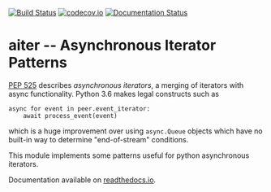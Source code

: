 [![Build Status](https://travis-ci.org/richardkiss/aiter.png?branch=master)](https://travis-ci.org/richardkiss/aiter)
[![codecov.io](https://codecov.io/github/richardkiss/aiter/coverage.svg?branch=master)](https://codecov.io/github/richardkiss/aiter)
[![Documentation Status](https://readthedocs.org/projects/aiter/badge/?version=latest)](https://aiter.readthedocs.io/en/latest/?badge=latest)



aiter -- Asynchronous Iterator Patterns
=======================================


[PEP 525](https://www.python.org/dev/peps/pep-0525/) describes *asynchronous iterators*, a merging of iterators with async functionality. Python 3.6 makes legal constructs such as

```
async for event in peer.event_iterator:
    await process_event(event)
```

which is a huge improvement over using `async.Queue` objects which have no built-in way to determine "end-of-stream" conditions.

This module implements some patterns useful for python asynchronous iterators.

Documentation available on [readthedocs.io](https://aiter.readthedocs.io/).